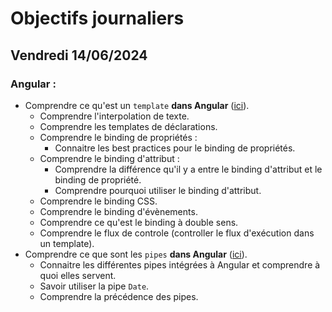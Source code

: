 # Objectifs journaliers

## Vendredi 14/06/2024

### Angular :

- Comprendre ce qu'est un `template` **dans Angular** ([ici](https://angular.dev/guide/templates)).
  - Comprendre l'interpolation de texte.
  - Comprendre les templates de déclarations.
  - Comprendre le binding de propriétés :
    - Connaitre les best practices pour le binding de propriétés.
  - Comprendre le binding d'attribut :
    - Comprendre la différence qu'il y a entre le binding d'attribut et le binding de propriété.
    - Comprendre pourquoi utiliser le binding d'attribut.
  - Comprendre le binding CSS.
  - Comprendre le binding d'évènements.
  - Comprendre ce qu'est le binding à double sens.
  - Comprendre le flux de controle (controller le flux d'exécution dans un template).
- Comprendre ce que sont les `pipes` **dans Angular** ([ici](https://angular.dev/guide/pipes)).
  - Connaitre les différentes pipes intégrées à Angular et comprendre à quoi elles servent.
  - Savoir utiliser la pipe `Date`.
  - Comprendre la précédence des pipes.